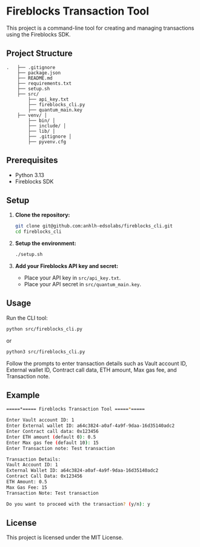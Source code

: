 # Fireblocks Transaction Tool

This project is a command-line tool for creating and managing transactions using the Fireblocks SDK.

## Project Structure

```text
.   ├── .gitignore 
    ├── package.json 
    ├── README.md
    ├── requirements.txt
    ├── setup.sh
    ├── src/
        ├── api_key.txt
        ├── fireblocks_cli.py
        ├── quantum_main.key 
    ├── venv/ │ 
        ├── bin/ │ 
        ├── include/ │ 
        ├── lib/ │ 
        ├── .gitignore │ 
        ├── pyvenv.cfg
```

## Prerequisites

- Python 3.13
- Fireblocks SDK

## Setup

1. **Clone the repository:**

    ```bash
    git clone git@github.com:anhlh-edsolabs/fireblocks_cli.git
    cd fireblocks_cli
    ```

2. **Setup the environment:**

    ```bash
    ./setup.sh
    ```

3. **Add your Fireblocks API key and secret:**

    - Place your API key in `src/api_key.txt`.
    - Place your API secret in `src/quantum_main.key`.

## Usage

Run the CLI tool:

```bash
python src/fireblocks_cli.py
```

or

```bash
python3 src/fireblocks_cli.py
```

Follow the prompts to enter transaction details such as Vault account ID, External wallet ID, Contract call data, ETH amount, Max gas fee, and Transaction note.

## Example

```bash
=====*===== Fireblocks Transaction Tool =====*=====

Enter Vault account ID: 1
Enter External wallet ID: a64c3824-a0af-4a9f-9daa-16d35140adc2
Enter Contract call data: 0x123456
Enter ETH amount (default 0): 0.5
Enter Max gas fee (default 10): 15
Enter Transaction note: Test transaction

Transaction Details:
Vault Account ID: 1
External Wallet ID: a64c3824-a0af-4a9f-9daa-16d35140adc2
Contract Call Data: 0x123456
ETH Amount: 0.5
Max Gas Fee: 15
Transaction Note: Test transaction

Do you want to proceed with the transaction? (y/n): y
```

## License

This project is licensed under the MIT License.

